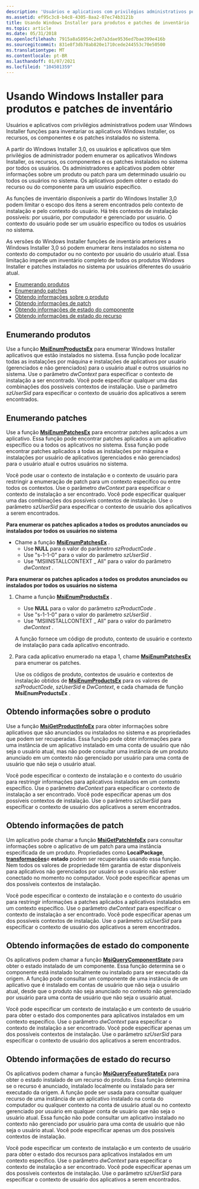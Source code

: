 ```yaml
---
description: 'Usuários e aplicativos com privilégios administrativos podem usar Windows Installer funções para inventariar os aplicativos Windows Installer, os recursos, os componentes e os patches instalados no sistema. A partir do Windows Installer&\# 160; 3.0, os usuários e aplicativos que têm privilégios de administrador podem enumerar os aplicativos Windows Installer, os recursos, os componentes e os patches instalados no sistema por todos os usuários. Os administradores e aplicativos podem obter informações sobre um produto ou patch para um determinado usuário ou todos os usuários no sistema. Os aplicativos podem obter o estado do recurso ou do componente para um usuário específico. As funções de inventário disponíveis a partir do Windows Installer&\# 160; 3.0 podem limitar o escopo dos itens a serem encontrados pelo contexto de instalação e pelo contexto do usuário. Há três contextos de instalação possíveis: por usuário, por computador e gerenciado por usuário. O contexto do usuário pode ser um usuário específico ou todos os usuários no sistema. As versões das funções de inventário de Windows Installer anteriores a Windows Installer&\# 160; 3.0 só podem enumerar itens instalados no sistema no contexto da máquina ou no contexto por usuário do usuário atual. Essa limitação impede um inventário completo de todos os produtos Windows Installer e patches instalados no sistema por usuários diferentes do usuário atual. Enumerando ProductsEnumerating PatchesObtaining produto InformationObtaining patch InformationObtaining componente estado InformationObtaining informações de estado do recurso'
ms.assetid: ef95c3c8-b4c8-4305-8aa2-07ec74b3121b
title: Usando Windows Installer para produtos e patches de inventário
ms.topic: article
ms.date: 05/31/2018
ms.openlocfilehash: 7915a8a58954c2e07a3dae9536ed7bae399e416b
ms.sourcegitcommit: 831e8f3db78ab820e1710cede244553c70e50500
ms.translationtype: MT
ms.contentlocale: pt-BR
ms.lasthandoff: 01/07/2021
ms.locfileid: "104501359"
---
```

# <a name="using-windows-installer-to-inventory-products-and-patches"></a>Usando Windows Installer para produtos e patches de inventário

Usuários e aplicativos com privilégios administrativos podem usar Windows Installer funções para inventariar os aplicativos Windows Installer, os recursos, os componentes e os patches instalados no sistema.

A partir do Windows Installer 3,0, os usuários e aplicativos que têm privilégios de administrador podem enumerar os aplicativos Windows Installer, os recursos, os componentes e os patches instalados no sistema por todos os usuários. Os administradores e aplicativos podem obter informações sobre um produto ou patch para um determinado usuário ou todos os usuários no sistema. Os aplicativos podem obter o estado do recurso ou do componente para um usuário específico.

As funções de inventário disponíveis a partir do Windows Installer 3,0 podem limitar o escopo dos itens a serem encontrados pelo contexto de instalação e pelo contexto do usuário. Há três contextos de instalação possíveis: por usuário, por computador e gerenciado por usuário. O contexto do usuário pode ser um usuário específico ou todos os usuários no sistema.

As versões do Windows Installer funções de inventário anteriores a Windows Installer 3,0 só podem enumerar itens instalados no sistema no contexto do computador ou no contexto por usuário do usuário atual. Essa limitação impede um inventário completo de todos os produtos Windows Installer e patches instalados no sistema por usuários diferentes do usuário atual.

-   [Enumerando produtos](#enumerating-products)
-   [Enumerando patches](#enumerating-patches)
-   [Obtendo informações sobre o produto](#obtaining-product-information)
-   [Obtendo informações de patch](#obtaining-patch-information)
-   [Obtendo informações de estado do componente](#obtaining-component-state-information)
-   [Obtendo informações de estado do recurso](#obtaining-feature-state-information)

## <a name="enumerating-products"></a>Enumerando produtos

Use a função [**MsiEnumProductsEx**](/windows/desktop/api/Msi/nf-msi-msienumproductsexa) para enumerar Windows Installer aplicativos que estão instalados no sistema. Essa função pode localizar todas as instalações por máquina e instalações de aplicativos por usuário (gerenciados e não gerenciados) para o usuário atual e outros usuários no sistema. Use o parâmetro *dwContext* para especificar o contexto de instalação a ser encontrado. Você pode especificar qualquer uma das combinações dos possíveis contextos de instalação. Use o parâmetro *szUserSid* para especificar o contexto de usuário dos aplicativos a serem encontrados.

## <a name="enumerating-patches"></a>Enumerando patches

Use a função [**MsiEnumPatchesEx**](/windows/desktop/api/Msi/nf-msi-msienumpatchesexa) para encontrar patches aplicados a um aplicativo. Essa função pode encontrar patches aplicados a um aplicativo específico ou a todos os aplicativos no sistema. Essa função pode encontrar patches aplicados a todas as instalações por máquina e instalações por usuário de aplicativos (gerenciados e não gerenciados) para o usuário atual e outros usuários no sistema.

Você pode usar o contexto de instalação e o contexto de usuário para restringir a enumeração de patch para um contexto específico ou entre todos os contextos. Use o parâmetro *dwContext* para especificar o contexto de instalação a ser encontrado. Você pode especificar qualquer uma das combinações dos possíveis contextos de instalação. Use o parâmetro *szUserSid* para especificar o contexto de usuário dos aplicativos a serem encontrados.

**Para enumerar os patches aplicados a todos os produtos anunciados ou instalados por todos os usuários no sistema**

-   Chame a função [**MsiEnumPatchesEx**](/windows/desktop/api/Msi/nf-msi-msienumpatchesexa) .
    -   Use **NULL** para o valor do parâmetro *szProductCode* .
    -   Use "s-1-1-0" para o valor do parâmetro *szUserSid* .
    -   Use "MSIINSTALLCONTEXT \_ All" para o valor do parâmetro *dwContext* .

**Para enumerar os patches aplicados a todos os produtos anunciados ou instalados por todos os usuários no sistema**

1.  Chame a função [**MsiEnumProductsEx**](/windows/desktop/api/Msi/nf-msi-msienumproductsexa) .

    -   Use **NULL** para o valor do parâmetro *szProductCode* .
    -   Use "s-1-1-0" para o valor do parâmetro *szUserSid* .
    -   Use "MSIINSTALLCONTEXT \_ All" para o valor do parâmetro *dwContext* .

    A função fornece um código de produto, contexto de usuário e contexto de instalação para cada aplicativo encontrado.

2.  Para cada aplicativo enumerado na etapa 1, chame [**MsiEnumPatchesEx**](/windows/desktop/api/Msi/nf-msi-msienumpatchesexa) para enumerar os patches.

    Use os códigos de produto, contextos de usuário e contextos de instalação obtidos de [**MsiEnumProductsEx**](/windows/desktop/api/Msi/nf-msi-msienumproductsexa) para os valores de *szProductCode*, *szUserSid* e *DwContext*, e cada chamada de função **MsiEnumProductsEx** .

## <a name="obtaining-product-information"></a>Obtendo informações sobre o produto

Use a função [**MsiGetProductInfoEx**](/windows/desktop/api/Msi/nf-msi-msigetproductinfoexa) para obter informações sobre aplicativos que são anunciados ou instalados no sistema e as propriedades que podem ser recuperadas. Essa função pode obter informações para uma instância de um aplicativo instalado em uma conta de usuário que não seja o usuário atual, mas não pode consultar uma instância de um produto anunciado em um contexto não gerenciado por usuário para uma conta de usuário que não seja o usuário atual.

Você pode especificar o contexto de instalação e o contexto do usuário para restringir informações para aplicativos instalados em um contexto específico. Use o parâmetro *dwContext* para especificar o contexto de instalação a ser encontrado. Você pode especificar apenas um dos possíveis contextos de instalação. Use o parâmetro *szUserSid* para especificar o contexto de usuário dos aplicativos a serem encontrados.

## <a name="obtaining-patch-information"></a>Obtendo informações de patch

Um aplicativo pode chamar a função [**MsiGetPatchInfoEx**](/windows/desktop/api/Msi/nf-msi-msigetpatchinfoexa) para consultar informações sobre o aplicativo de um patch para uma instância especificada de um produto. Propriedades como **LocalPackage**, [**transformações**](transforms.md)e **estado** podem ser recuperadas usando essa função. Nem todos os valores de propriedade têm garantia de estar disponíveis para aplicativos não gerenciados por usuário se o usuário não estiver conectado no momento no computador. Você pode especificar apenas um dos possíveis contextos de instalação.

Você pode especificar o contexto de instalação e o contexto do usuário para restringir informações a patches aplicados a aplicativos instalados em um contexto específico. Use o parâmetro *dwContext* para especificar o contexto de instalação a ser encontrado. Você pode especificar apenas um dos possíveis contextos de instalação. Use o parâmetro *szUserSid* para especificar o contexto de usuário dos aplicativos a serem encontrados.

## <a name="obtaining-component-state-information"></a>Obtendo informações de estado do componente

Os aplicativos podem chamar a função [**MsiQueryComponentState**](/windows/desktop/api/Msi/nf-msi-msiquerycomponentstatea) para obter o estado instalado de um componente. Essa função determina se o componente está instalado localmente ou instalado para ser executado da origem. A função pode consultar um componente de uma instância de um aplicativo que é instalado em contas de usuário que não seja o usuário atual, desde que o produto não seja anunciado no contexto não gerenciado por usuário para uma conta de usuário que não seja o usuário atual.

Você pode especificar um contexto de instalação e um contexto de usuário para obter o estado dos componentes para aplicativos instalados em um contexto específico. Use o parâmetro *dwContext* para especificar o contexto de instalação a ser encontrado. Você pode especificar apenas um dos possíveis contextos de instalação. Use o parâmetro *szUserSid* para especificar o contexto de usuário dos aplicativos a serem encontrados.

## <a name="obtaining-feature-state-information"></a>Obtendo informações de estado do recurso

Os aplicativos podem chamar a função [**MsiQueryFeatureStateEx**](/windows/desktop/api/Msi/nf-msi-msiqueryfeaturestateexa) para obter o estado instalado de um recurso do produto. Essa função determina se o recurso é anunciado, instalado localmente ou instalado para ser executado da origem. A função pode ser usada para consultar qualquer recurso de uma instância de um aplicativo instalado na conta do computador ou qualquer contexto na conta de usuário atual ou no contexto gerenciado por usuário em qualquer conta de usuário que não seja o usuário atual. Essa função não pode consultar um aplicativo instalado no contexto não gerenciado por usuário para uma conta de usuário que não seja o usuário atual. Você pode especificar apenas um dos possíveis contextos de instalação.

Você pode especificar um contexto de instalação e um contexto de usuário para obter o estado dos recursos para aplicativos instalados em um contexto específico. Use o parâmetro *dwContext* para especificar o contexto de instalação a ser encontrado. Você pode especificar apenas um dos possíveis contextos de instalação. Use o parâmetro *szUserSid* para especificar o contexto de usuário dos aplicativos a serem encontrados.

 

 



